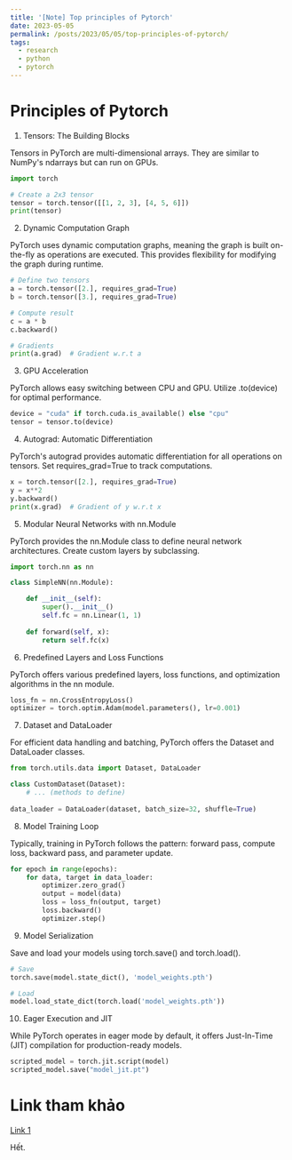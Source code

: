 ```yaml
---
title: '[Note] Top principles of Pytorch'
date: 2023-05-05
permalink: /posts/2023/05/05/top-principles-of-pytorch/
tags:
  - research
  - python
  - pytorch
--- 
```


Principles of Pytorch
======

1. Tensors: The Building Blocks

Tensors in PyTorch are multi-dimensional arrays. They are similar to NumPy's ndarrays but can run on GPUs.

```python
import torch

# Create a 2x3 tensor
tensor = torch.tensor([[1, 2, 3], [4, 5, 6]])
print(tensor)
```

2. Dynamic Computation Graph

PyTorch uses dynamic computation graphs, meaning the graph is built on-the-fly as operations are executed. This provides flexibility for modifying the graph during runtime.

```python
# Define two tensors
a = torch.tensor([2.], requires_grad=True)
b = torch.tensor([3.], requires_grad=True)

# Compute result
c = a * b
c.backward()

# Gradients
print(a.grad)  # Gradient w.r.t a
```

3. GPU Acceleration

PyTorch allows easy switching between CPU and GPU. Utilize .to(device) for optimal performance.

```python
device = "cuda" if torch.cuda.is_available() else "cpu"
tensor = tensor.to(device)
```

4. Autograd: Automatic Differentiation

PyTorch's autograd provides automatic differentiation for all operations on tensors. Set requires_grad=True to track computations.

```python
x = torch.tensor([2.], requires_grad=True)
y = x**2
y.backward()
print(x.grad)  # Gradient of y w.r.t x
```

5. Modular Neural Networks with nn.Module

PyTorch provides the nn.Module class to define neural network architectures. Create custom layers by subclassing.

```python
import torch.nn as nn

class SimpleNN(nn.Module):

    def __init__(self):
        super().__init__()
        self.fc = nn.Linear(1, 1)
        
    def forward(self, x):
        return self.fc(x)
```

6. Predefined Layers and Loss Functions

PyTorch offers various predefined layers, loss functions, and optimization algorithms in the nn module.

```python
loss_fn = nn.CrossEntropyLoss()
optimizer = torch.optim.Adam(model.parameters(), lr=0.001)
```

7. Dataset and DataLoader

For efficient data handling and batching, PyTorch offers the Dataset and DataLoader classes.

```python
from torch.utils.data import Dataset, DataLoader

class CustomDataset(Dataset):
    # ... (methods to define)
    
data_loader = DataLoader(dataset, batch_size=32, shuffle=True)
```

8. Model Training Loop

Typically, training in PyTorch follows the pattern: forward pass, compute loss, backward pass, and parameter update.

```python
for epoch in range(epochs):
    for data, target in data_loader:
        optimizer.zero_grad()
        output = model(data)
        loss = loss_fn(output, target)
        loss.backward()
        optimizer.step()
```

9. Model Serialization

Save and load your models using torch.save() and torch.load().

```python
# Save
torch.save(model.state_dict(), 'model_weights.pth')

# Load
model.load_state_dict(torch.load('model_weights.pth'))
```

10. Eager Execution and JIT

While PyTorch operates in eager mode by default, it offers Just-In-Time (JIT) compilation for production-ready models.

```python
scripted_model = torch.jit.script(model)
scripted_model.save("model_jit.pt")
```


Link tham khảo
======

[Link 1](https://medium.com/@kasperjuunge/10-principles-of-pytorch-bbe4bf0c42cd)


Hết.
